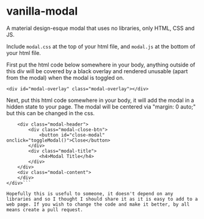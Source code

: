 # vanilla-modal
A material design-esque modal that uses no libraries, only HTML, CSS and JS.

Include ```modal.css``` at the top of your html file, and ```modal.js``` at the bottom of your html file.

First put the html code below somewhere in your body, anything outside of this div will be covered
by a black overlay and rendered unusable (apart from the modal) when the modal is toggled on.

```<div id="modal-overlay" class="modal-overlay"></div>```

Next, put this html code somewhere in your body, it will add the modal in a hidden state to your page.
The modal will be centered via "margin: 0 auto;" but this can be changed in the css.

```<div id="modal-box" class="modal-box">
    <div class="modal-header">
        <div class="modal-close-btn">
            <button id="close-modal" onclick="toggleModal()">Close</button>
        </div>
        <div class="modal-title">
            <h4>Modal Title</h4>
        </div>
    </div>
    <div class="modal-content">
    </div>
</div>```

Hopefully this is useful to someone, it doesn't depend on any libraries and so I thought I should share it as it is easy to add to a web page. If you wish to change the code and make it better, by all means create a pull request.
